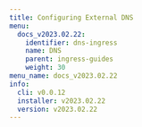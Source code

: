 ```yaml
---
title: Configuring External DNS
menu:
  docs_v2023.02.22:
    identifier: dns-ingress
    name: DNS
    parent: ingress-guides
    weight: 30
menu_name: docs_v2023.02.22
info:
  cli: v0.0.12
  installer: v2023.02.22
  version: v2023.02.22
---
```


